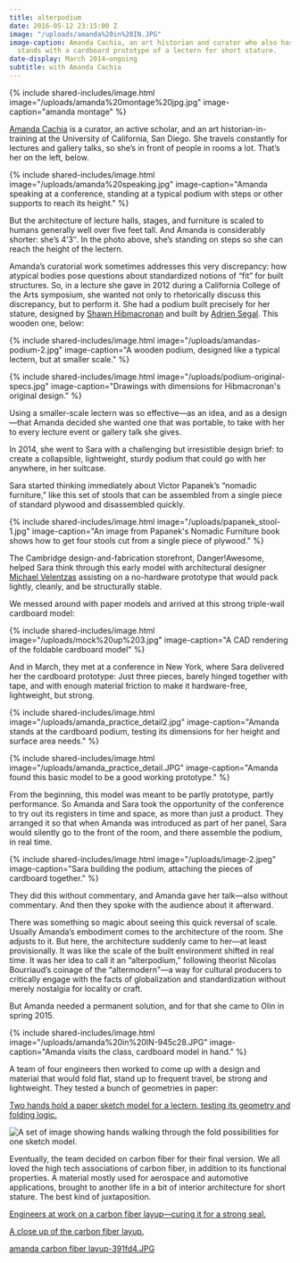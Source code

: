 ```yaml
---
title: alterpodium
date: 2016-05-12 23:15:00 Z
image: "/uploads/amanda%20in%20IN.JPG"
image-caption: Amanda Cachia, an art historian and curator who also has dwarfism,
  stands with a cardboard prototype of a lectern for short stature.
date-display: March 2014–ongoing
subtitle: with Amanda Cachia
---
```


{% include shared-includes/image.html
  image="/uploads/amanda%20montage%20jpg.jpg"
  image-caption="amanda montage" %}

[Amanda Cachia](http://www.amandacachia.com/) is a curator, an active scholar, and an art historian-in-training at the University of California, San Diego. She travels constantly for lectures and gallery talks, so she’s in front of people in rooms a lot. That’s her on the left, below.

{% include shared-includes/image.html
image="/uploads/amanda%20speaking.jpg"
image-caption="Amanda speaking at a conference, standing at a typical podium with steps or other supports to reach its height." %}

But the architecture of lecture halls, stages, and furniture is scaled to humans generally well over five feet tall. And Amanda is considerably shorter: she’s 4’3″. In the photo above, she’s standing on steps so she can reach the height of the lectern.

Amanda’s curatorial work sometimes addresses this very discrepancy: how atypical bodies pose questions about standardized notions of “fit” for built structures. So, in a lecture she gave in 2012 during a California College of the Arts symposium, she wanted not only to rhetorically discuss this discrepancy, but to perform it. She had a podium built precisely for her stature, designed by [Shawn Hibmacronan](http://www.shawnhibmacronan.com/) and built by [Adrien Segal](http://www.adriensegal.com/). This wooden one, below:

{% include shared-includes/image.html
image="/uploads/amandas-podium-2.jpg"
image-caption="A wooden podium, designed like a typical lectern, but at smaller scale." %}

{% include shared-includes/image.html
image="/uploads/podium-original-specs.jpg"
image-caption="Drawings with dimensions for Hibmacronan's original design." %}

Using a smaller-scale lectern was so effective—as an idea, and as a design—that Amanda decided she wanted one that was portable, to take with her to every lecture event or gallery talk she gives.

In 2014, she went to Sara with a challenging but irresistible design brief: to create a collapsible, lightweight, sturdy podium that could go with her anywhere, in her suitcase.

Sara started thinking immediately about Victor Papanek’s “nomadic furniture,” like this set of stools that can be assembled from a single piece of standard plywood and disassembled quickly.

{% include shared-includes/image.html
image="/uploads/papanek_stool-1.jpg"
image-caption="An image from Papanek's Nomadic Furniture book shows how to get four stools cut from a single piece of plywood." %}

The Cambridge design-and-fabrication storefront, Danger!Awesome, helped Sara think through this early model with architectural designer [Michael Velentzas](http://michaelvelentzas.tumblr.com/) assisting on a no-hardware prototype that would pack lightly, cleanly, and be structurally stable.

We messed around with paper models and arrived at this strong triple-wall cardboard model:

{% include shared-includes/image.html
image="/uploads/mock%20up%203.jpg"
image-caption="A CAD rendering of the foldable cardboard model" %}

And in March, they met at a conference in New York, where Sara delivered her the cardboard prototype: Just three pieces, barely hinged together with tape, and with enough material friction to make it hardware-free, lightweight, but strong.

{% include shared-includes/image.html
image="/uploads/amanda_practice_detail2.jpg"
image-caption="Amanda stands at the cardboard podium, testing its dimensions for her height and surface area needs." %}

{% include shared-includes/image.html
image="/uploads/amanda_practice_detail.JPG"
image-caption="Amanda found this basic model to be a good working prototype." %}

From the beginning, this model was meant to be partly prototype, partly performance. So Amanda and Sara took the opportunity of the conference to try out its registers in time and space, as more than just a product. They arranged it so that when Amanda was introduced as part of her panel, Sara would silently go to the front of the room, and there assemble the podium, in real time.

{% include shared-includes/image.html
image="/uploads/image-2.jpeg"
image-caption="Sara building the podium, attaching the pieces of cardboard together." %}

They did this without commentary, and Amanda gave her talk—also without commentary. And then they spoke with the audience about it afterward.

There was something so magic about seeing this quick reversal of scale. Usually Amanda’s embodiment comes to the architecture of the room. She adjusts to it. But here, the architecture suddenly came to her—at least provisionally. It was like the scale of the built environment shifted in real time. It was her idea to call it an “alterpodium,” following theorist Nicolas Bourriaud’s coinage of the “altermodern"—a way for cultural producers to critically engage with the facts of globalization and standardization without merely nostalgia for locality or craft.

But Amanda needed a permanent solution, and for that she came to Olin in spring 2015.

{% include shared-includes/image.html
image="/uploads/amanda%20in%20IN-945c28.JPG"
image-caption="Amanda visits the class, cardboard model in hand." %}

A team of four engineers then worked to come up with a design and material that would fold flat, stand up to frequent travel, be strong and lightweight. They tested a bunch of geometries in paper:

[Two hands hold a paper sketch model for a lectern, testing its geometry and folding logic.](/uploads/lecternative%20folding-f79e92.JPG)

![A set of image showing hands walking through the fold possibilities for one sketch model.](/uploads/lecternative%20shape%202%20jpg.jpg)

Eventually, the team decided on carbon fiber for their final version. We all loved the high tech associations of carbon fiber, in addition to its functional properties. A material mostly used for aerospace and automotive applications, brought to another life in a bit of interior architecture for short stature. The best kind of juxtaposition.

[Engineers at work on a carbon fiber layup—curing it for a strong seal.](/uploads/IMG_8367.JPG)

[A close up of the carbon fiber layup.](/uploads/amanda%20carbon%20fiber%20layup-eb1081.JPG)

[amanda carbon fiber layup-391fd4.JPG](/uploads/amanda%20carbon%20fiber%20layup-391fd4.JPG)

